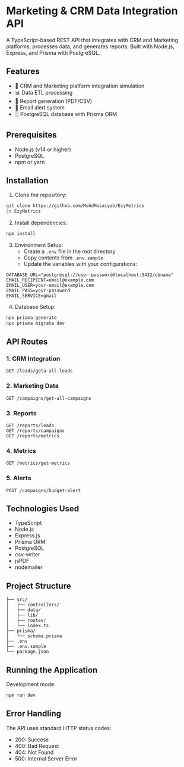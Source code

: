 # Marketing & CRM Data Integration API

A TypeScript-based REST API that integrates with CRM and Marketing platforms, processes data, and generates reports. Built with Node.js, Express, and Prisma with PostgreSQL.

## Features

- 🔄 CRM and Marketing platform integration simulation
- 📊 Data ETL processing
- 📝 Report generation (PDF/CSV)
- 📧 Email alert system
- 🗄️ PostgreSQL database with Prisma ORM

## Prerequisites

- Node.js (v14 or higher)
- PostgreSQL
- npm or yarn

## Installation

1. Clone the repository:
```bash
git clone https://github.com/MohdMusaiyab/EzyMetrics
cd EzyMetrics
```

2. Install dependencies:
```bash
npm install
```

3. Environment Setup:
   - Create a `.env` file in the root directory
   - Copy contents from `.env.sample`
   - Update the variables with your configurations:

```env
DATABASE_URL="postgresql://user:password@localhost:5432/dbname"
EMAIL_RECIPIENT=email@example.com
EMAIL_USER=your-email@example.com
EMAIL_PASS=your-password
EMAIL_SERVICE=gmail
```

4. Database Setup:
```bash
npx prisma generate
npx prisma migrate dev
```

## API Routes

### 1. CRM Integration 
```http
GET /leads/geta-all-leads
```

### 2. Marketing Data
```http
GET /campaigns/get-all-campaigns
```

### 3. Reports
```http
GET /reports/leads
GET /reports/campaigns
GET /reports/metrics
```
### 4. Metrics
```http
GET /metrics/get-metrics
```
### 5. Alerts
```http
POST /campaigns/budget-alert
```

## Technologies Used

- TypeScript
- Node.js
- Express.js
- Prisma ORM
- PostgreSQL
- csv-writer
- jsPDF
- nodemailer

## Project Structure

```
├── src/
│   ├── controllers/
│   ├── data/
│   ├── lib/
│   ├── routes/
│   └── index.ts
├── prisma/
│   └── schema.prisma
├── .env
├── .env.sample
└── package.json
```

## Running the Application

Development mode:
```bash
npm run dev
```

## Error Handling

The API uses standard HTTP status codes:
- 200: Success
- 400: Bad Request
- 404: Not Found
- 500: Internal Server Error
